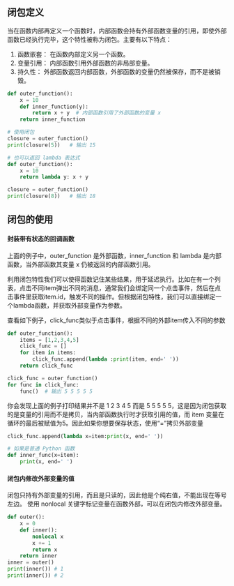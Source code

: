 ## 闭包定义

当在函数内部再定义一个函数时，内部函数会持有外部函数变量的引用，即使外部函数已经执行完毕，这个特性被称为闭包。主要有以下特点：

1. 函数嵌套： 在函数内部定义另一个函数。
2. 变量引用： 内部函数引用外部函数的非局部变量。
3. 持久性： 外部函数返回内部函数，外部函数的变量仍然被保存，而不是被销毁。



```python
def outer_function():
    x = 10
    def inner_function(y):
        return x + y  # 内部函数引用了外部函数的变量 x
    return inner_function

# 使用闭包
closure = outer_function()
print(closure(5))   # 输出 15

# 也可以返回 lambda 表达式
def outer_function():
    x = 10
    return lambda y: x + y

closure = outer_function()
print(closure(8))   # 输出 18

```


## 闭包的使用

#### 封装带有状态的回调函数
上面的例子中，outer_function 是外部函数，inner_function 和 lambda 是内部函数，当外部函数其变量 x 仍被返回的内部函数引用。

利用闭包特性我们可以使得函数记住某些结果，用于延迟执行。比如在有一个列表，点击不同item弹出不同的消息，通常我们会绑定同一个点击事件，然后在点击事件里获取item.id，触发不同的操作。但根据闭包特性，我们可以直接绑定一个lambda函数，并获取外部变量作为参数。

查看如下例子，click_func类似于点击事件，根据不同的外部item传入不同的参数


```python
def outer_function():
    items = [1,2,3,4,5]
    click_func = []
    for item in items:
        click_func.append(lambda :print(item, end=' '))
    return click_func

click_func = outer_function()
for func in click_func:
    func()  # 输出 5 5 5 5 5

```

你会发现上面的例子打印结果并不是 1 2 3 4 5 而是 5 5 5 5 5，这是因为闭包获取的是变量的引用而不是拷贝，当内部函数执行时才获取引用的值，而 item 变量在循环的最后被赋值为5。因此如果你想要保存状态，使用“=”拷贝外部变量

```python
click_func.append(lambda x=item:print(x, end=' '))

# 如果是普通 Python 函数
def inner_func(x=item):
    print(x, end=' ')
```

#### 闭包内修改外部变量的值

闭包只持有外部变量的引用，而且是只读的，因此他是个纯右值，不能出现在等号左边。
使用 nonlocal 关键字标记变量在函数外部，可以在闭包内修改外部变量。


```python
def outer():
    x = 0
    def inner():
        nonlocal x
        x += 1
        return x
    return inner
inner = outer()
print(inner()) # 1
print(inner()) # 2
```

